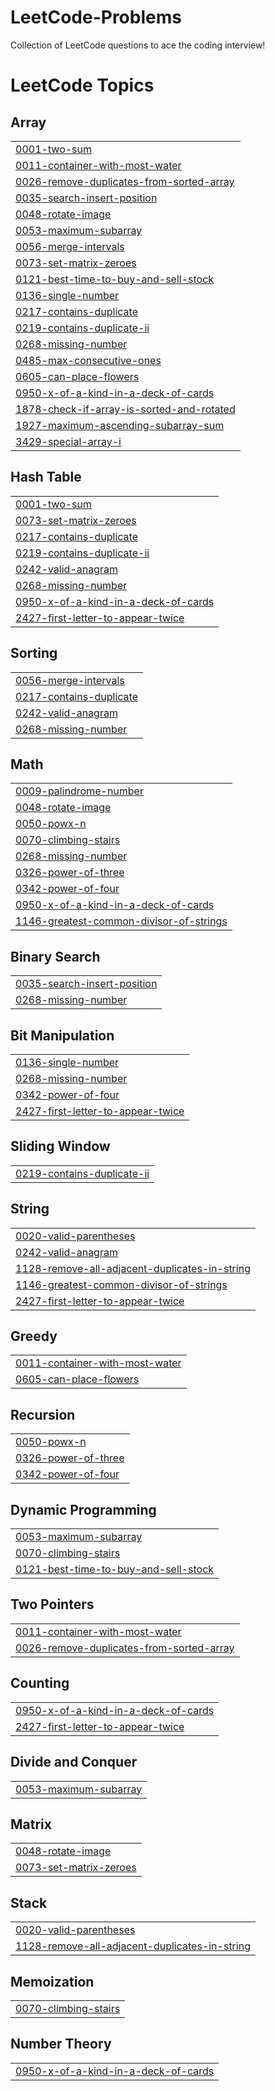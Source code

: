 # LeetCode-Problems
Collection of LeetCode questions to ace the coding interview!

<!---LeetCode Topics Start-->
# LeetCode Topics
## Array
|  |
| ------- |
| [0001-two-sum](https://github.com/Ardenbruh/LeetCode-Problems/tree/master/0001-two-sum) |
| [0011-container-with-most-water](https://github.com/Ardenbruh/LeetCode-Problems/tree/master/0011-container-with-most-water) |
| [0026-remove-duplicates-from-sorted-array](https://github.com/Ardenbruh/LeetCode-Problems/tree/master/0026-remove-duplicates-from-sorted-array) |
| [0035-search-insert-position](https://github.com/Ardenbruh/LeetCode-Problems/tree/master/0035-search-insert-position) |
| [0048-rotate-image](https://github.com/Ardenbruh/LeetCode-Problems/tree/master/0048-rotate-image) |
| [0053-maximum-subarray](https://github.com/Ardenbruh/LeetCode-Problems/tree/master/0053-maximum-subarray) |
| [0056-merge-intervals](https://github.com/Ardenbruh/LeetCode-Problems/tree/master/0056-merge-intervals) |
| [0073-set-matrix-zeroes](https://github.com/Ardenbruh/LeetCode-Problems/tree/master/0073-set-matrix-zeroes) |
| [0121-best-time-to-buy-and-sell-stock](https://github.com/Ardenbruh/LeetCode-Problems/tree/master/0121-best-time-to-buy-and-sell-stock) |
| [0136-single-number](https://github.com/Ardenbruh/LeetCode-Problems/tree/master/0136-single-number) |
| [0217-contains-duplicate](https://github.com/Ardenbruh/LeetCode-Problems/tree/master/0217-contains-duplicate) |
| [0219-contains-duplicate-ii](https://github.com/Ardenbruh/LeetCode-Problems/tree/master/0219-contains-duplicate-ii) |
| [0268-missing-number](https://github.com/Ardenbruh/LeetCode-Problems/tree/master/0268-missing-number) |
| [0485-max-consecutive-ones](https://github.com/Ardenbruh/LeetCode-Problems/tree/master/0485-max-consecutive-ones) |
| [0605-can-place-flowers](https://github.com/Ardenbruh/LeetCode-Problems/tree/master/0605-can-place-flowers) |
| [0950-x-of-a-kind-in-a-deck-of-cards](https://github.com/Ardenbruh/LeetCode-Problems/tree/master/0950-x-of-a-kind-in-a-deck-of-cards) |
| [1878-check-if-array-is-sorted-and-rotated](https://github.com/Ardenbruh/LeetCode-Problems/tree/master/1878-check-if-array-is-sorted-and-rotated) |
| [1927-maximum-ascending-subarray-sum](https://github.com/Ardenbruh/LeetCode-Problems/tree/master/1927-maximum-ascending-subarray-sum) |
| [3429-special-array-i](https://github.com/Ardenbruh/LeetCode-Problems/tree/master/3429-special-array-i) |
## Hash Table
|  |
| ------- |
| [0001-two-sum](https://github.com/Ardenbruh/LeetCode-Problems/tree/master/0001-two-sum) |
| [0073-set-matrix-zeroes](https://github.com/Ardenbruh/LeetCode-Problems/tree/master/0073-set-matrix-zeroes) |
| [0217-contains-duplicate](https://github.com/Ardenbruh/LeetCode-Problems/tree/master/0217-contains-duplicate) |
| [0219-contains-duplicate-ii](https://github.com/Ardenbruh/LeetCode-Problems/tree/master/0219-contains-duplicate-ii) |
| [0242-valid-anagram](https://github.com/Ardenbruh/LeetCode-Problems/tree/master/0242-valid-anagram) |
| [0268-missing-number](https://github.com/Ardenbruh/LeetCode-Problems/tree/master/0268-missing-number) |
| [0950-x-of-a-kind-in-a-deck-of-cards](https://github.com/Ardenbruh/LeetCode-Problems/tree/master/0950-x-of-a-kind-in-a-deck-of-cards) |
| [2427-first-letter-to-appear-twice](https://github.com/Ardenbruh/LeetCode-Problems/tree/master/2427-first-letter-to-appear-twice) |
## Sorting
|  |
| ------- |
| [0056-merge-intervals](https://github.com/Ardenbruh/LeetCode-Problems/tree/master/0056-merge-intervals) |
| [0217-contains-duplicate](https://github.com/Ardenbruh/LeetCode-Problems/tree/master/0217-contains-duplicate) |
| [0242-valid-anagram](https://github.com/Ardenbruh/LeetCode-Problems/tree/master/0242-valid-anagram) |
| [0268-missing-number](https://github.com/Ardenbruh/LeetCode-Problems/tree/master/0268-missing-number) |
## Math
|  |
| ------- |
| [0009-palindrome-number](https://github.com/Ardenbruh/LeetCode-Problems/tree/master/0009-palindrome-number) |
| [0048-rotate-image](https://github.com/Ardenbruh/LeetCode-Problems/tree/master/0048-rotate-image) |
| [0050-powx-n](https://github.com/Ardenbruh/LeetCode-Problems/tree/master/0050-powx-n) |
| [0070-climbing-stairs](https://github.com/Ardenbruh/LeetCode-Problems/tree/master/0070-climbing-stairs) |
| [0268-missing-number](https://github.com/Ardenbruh/LeetCode-Problems/tree/master/0268-missing-number) |
| [0326-power-of-three](https://github.com/Ardenbruh/LeetCode-Problems/tree/master/0326-power-of-three) |
| [0342-power-of-four](https://github.com/Ardenbruh/LeetCode-Problems/tree/master/0342-power-of-four) |
| [0950-x-of-a-kind-in-a-deck-of-cards](https://github.com/Ardenbruh/LeetCode-Problems/tree/master/0950-x-of-a-kind-in-a-deck-of-cards) |
| [1146-greatest-common-divisor-of-strings](https://github.com/Ardenbruh/LeetCode-Problems/tree/master/1146-greatest-common-divisor-of-strings) |
## Binary Search
|  |
| ------- |
| [0035-search-insert-position](https://github.com/Ardenbruh/LeetCode-Problems/tree/master/0035-search-insert-position) |
| [0268-missing-number](https://github.com/Ardenbruh/LeetCode-Problems/tree/master/0268-missing-number) |
## Bit Manipulation
|  |
| ------- |
| [0136-single-number](https://github.com/Ardenbruh/LeetCode-Problems/tree/master/0136-single-number) |
| [0268-missing-number](https://github.com/Ardenbruh/LeetCode-Problems/tree/master/0268-missing-number) |
| [0342-power-of-four](https://github.com/Ardenbruh/LeetCode-Problems/tree/master/0342-power-of-four) |
| [2427-first-letter-to-appear-twice](https://github.com/Ardenbruh/LeetCode-Problems/tree/master/2427-first-letter-to-appear-twice) |
## Sliding Window
|  |
| ------- |
| [0219-contains-duplicate-ii](https://github.com/Ardenbruh/LeetCode-Problems/tree/master/0219-contains-duplicate-ii) |
## String
|  |
| ------- |
| [0020-valid-parentheses](https://github.com/Ardenbruh/LeetCode-Problems/tree/master/0020-valid-parentheses) |
| [0242-valid-anagram](https://github.com/Ardenbruh/LeetCode-Problems/tree/master/0242-valid-anagram) |
| [1128-remove-all-adjacent-duplicates-in-string](https://github.com/Ardenbruh/LeetCode-Problems/tree/master/1128-remove-all-adjacent-duplicates-in-string) |
| [1146-greatest-common-divisor-of-strings](https://github.com/Ardenbruh/LeetCode-Problems/tree/master/1146-greatest-common-divisor-of-strings) |
| [2427-first-letter-to-appear-twice](https://github.com/Ardenbruh/LeetCode-Problems/tree/master/2427-first-letter-to-appear-twice) |
## Greedy
|  |
| ------- |
| [0011-container-with-most-water](https://github.com/Ardenbruh/LeetCode-Problems/tree/master/0011-container-with-most-water) |
| [0605-can-place-flowers](https://github.com/Ardenbruh/LeetCode-Problems/tree/master/0605-can-place-flowers) |
## Recursion
|  |
| ------- |
| [0050-powx-n](https://github.com/Ardenbruh/LeetCode-Problems/tree/master/0050-powx-n) |
| [0326-power-of-three](https://github.com/Ardenbruh/LeetCode-Problems/tree/master/0326-power-of-three) |
| [0342-power-of-four](https://github.com/Ardenbruh/LeetCode-Problems/tree/master/0342-power-of-four) |
## Dynamic Programming
|  |
| ------- |
| [0053-maximum-subarray](https://github.com/Ardenbruh/LeetCode-Problems/tree/master/0053-maximum-subarray) |
| [0070-climbing-stairs](https://github.com/Ardenbruh/LeetCode-Problems/tree/master/0070-climbing-stairs) |
| [0121-best-time-to-buy-and-sell-stock](https://github.com/Ardenbruh/LeetCode-Problems/tree/master/0121-best-time-to-buy-and-sell-stock) |
## Two Pointers
|  |
| ------- |
| [0011-container-with-most-water](https://github.com/Ardenbruh/LeetCode-Problems/tree/master/0011-container-with-most-water) |
| [0026-remove-duplicates-from-sorted-array](https://github.com/Ardenbruh/LeetCode-Problems/tree/master/0026-remove-duplicates-from-sorted-array) |
## Counting
|  |
| ------- |
| [0950-x-of-a-kind-in-a-deck-of-cards](https://github.com/Ardenbruh/LeetCode-Problems/tree/master/0950-x-of-a-kind-in-a-deck-of-cards) |
| [2427-first-letter-to-appear-twice](https://github.com/Ardenbruh/LeetCode-Problems/tree/master/2427-first-letter-to-appear-twice) |
## Divide and Conquer
|  |
| ------- |
| [0053-maximum-subarray](https://github.com/Ardenbruh/LeetCode-Problems/tree/master/0053-maximum-subarray) |
## Matrix
|  |
| ------- |
| [0048-rotate-image](https://github.com/Ardenbruh/LeetCode-Problems/tree/master/0048-rotate-image) |
| [0073-set-matrix-zeroes](https://github.com/Ardenbruh/LeetCode-Problems/tree/master/0073-set-matrix-zeroes) |
## Stack
|  |
| ------- |
| [0020-valid-parentheses](https://github.com/Ardenbruh/LeetCode-Problems/tree/master/0020-valid-parentheses) |
| [1128-remove-all-adjacent-duplicates-in-string](https://github.com/Ardenbruh/LeetCode-Problems/tree/master/1128-remove-all-adjacent-duplicates-in-string) |
## Memoization
|  |
| ------- |
| [0070-climbing-stairs](https://github.com/Ardenbruh/LeetCode-Problems/tree/master/0070-climbing-stairs) |
## Number Theory
|  |
| ------- |
| [0950-x-of-a-kind-in-a-deck-of-cards](https://github.com/Ardenbruh/LeetCode-Problems/tree/master/0950-x-of-a-kind-in-a-deck-of-cards) |
<!---LeetCode Topics End-->